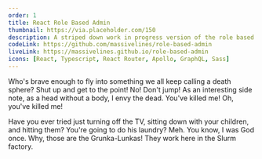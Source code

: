 ```yaml
---
order: 1
title: React Role Based Admin
thumbnail: https://via.placeholder.com/150
description: A striped down work in progress version of the role based admin section for the Harbinger web app. Data has been randomized and some functionality has been changed or removed to comply with the Harbinger NDA.
codeLink: https://github.com/massivelines/role-based-admin
liveLink: https://massivelines.github.io/role-based-admin
icons: [React, Typescript, React Router, Apollo, GraphQL, Sass]
---
```


Who's brave enough to fly into something we all keep calling a death sphere? Shut up and get to the point! No! Don't jump! As an interesting side note, as a head without a body, I envy the dead. You've killed me! Oh, you've killed me!

Have you ever tried just turning off the TV, sitting down with your children, and hitting them? You're going to do his laundry? Meh. You know, I was God once. Why, those are the Grunka-Lunkas! They work here in the Slurm factory.

